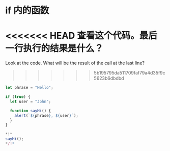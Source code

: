 
# if 内的函数

<<<<<<< HEAD
查看这个代码。最后一行执行的结果是什么？
=======
Look at the code. What will be the result of the call at the last line?
>>>>>>> 5b195795da511709faf79a4d35f9c5623b6dbdbd

```js run
let phrase = "Hello";

if (true) {
  let user = "John";

  function sayHi() {
    alert(`${phrase}, ${user}`);
  }
}

*!*
sayHi();
*/!*
```
